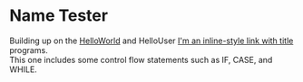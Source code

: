 # Name Tester
Building up on the [HelloWorld](https://github.com/aminrajbanshi/Beginners-Cplusplus/tree/main/HelloWorld "HelloWorld") and HelloUser [I'm an inline-style link with title](https://www.google.com "Google's Homepage") programs.  
This one includes some control flow statements such as IF, CASE, and WHILE.  
